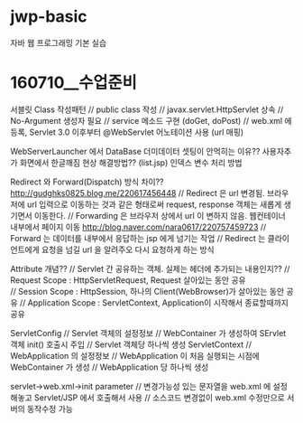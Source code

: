 # jwp-basic
자바 웹 프로그래밍 기본 실습


# 160710__수업준비
서블릿 Class 작성패턴
// public class 작성 
// javax.servlet.HttpServlet 상속
// No-Argument 생성자 필요
// service 메소드 구현 (doGet, doPost)
// web.xml 에 등록, Servlet 3.0 이후부터 @WebServlet 어노테이션 사용 (url 매핑)

WebServerLauncher 에서 DataBase 더미데이터 셋팅이 안먹히는 이유??
사용자추가 화면에서 한글깨짐 현상 해결방법??
(list.jsp) 인덱스 변수 처리 방법

Redirect 와 Forward(Dispatch) 방식 차이??
http://gudghks0825.blog.me/220617456448
// Redirect 은 url 변경됨. 브라우저에 url 입력으로 이동하는 것과 같은 형태로써 request, response 객체는 새롭게 생기면서 이동한다.
// Forwarding 은 브라우저 상에서 url 이 변하지 않음. 웹컨테이너 내부에서 페이지 이동
http://blog.naver.com/nara0617/220757459723
// Forward 는 데이터를 내부에서 응답하는 jsp  에게 넘기는 작업
// Redirect 는 클라이언트에게 요청을 넘길 url 을 알려주오 다시 요청하게 하는 방식

Attribute 개념??
// Servlet 간 공유하는 객체. 실제는 헤더에 추가되는 내용인지??
// Request Scope		: HttpServletRequest, Request 살아있는 동안 공유  
// Session Scope		: HttpSession, 하나의 Client(WebBrowser)가 살아있는 동안 공유
// Application Scope	: ServletContext, Application이 시작해서 종료할때까지 공유

ServletConfig
// Servlet 객체의 설정정보
// WebContainer 가 생성하여 SErvlet 객체 init() 호출시 주입
// Servlet 객체당 하나씩 생성
ServletContext
// WebApplication 의 설정정보
// WebApplication 이 처음 실행되는 시점에 WebContainer 가 생성
// WebApplication 당 하나씩 생성

servlet->web.xml->init parameter
// 변경가능성 있는 문자열을 web.xml 에 설정해놓고 Servlet/JSP 에서 호출해서 사용
// 소스코드 변경없이 web.xml 수정만으로 서버의 동작수정 가능



